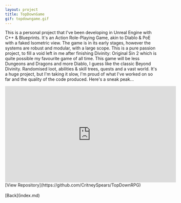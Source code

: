 ```yaml
---
layout: project
title: TopDownGame
gif: topdowngame.gif
---
```



This is a personal project that I've been developing in Unreal Engine with C++ & Blueprints.
It's an Action Role-Playing Game, akin to Diablo & PoE with a faked Isometric view.
The game is in its early stages, however the systems are robust and modular, with a large scope.
This is a pure passion project, to fill a void left in me after finishing Divinity: Original Sin 2 which is quite possible my favourite game of all time.
This game will be less Dungeons and Dragons and more Diablo, I guess like the classic Beyond Divinity.
Randomised loot, abilities & skill trees, quests and a vast world. It's a huge project, but I'm taking it slow, I'm proud of what I've worked on so far and the quality of the code produced.
Here's a sneak peak...
<iframe width="560" height="315" src="https://www.youtube.com/embed/tRxySXO7gUg" title="YouTube video player" frameborder="0" allow="accelerometer; autoplay; clipboard-write; encrypted-media; gyroscope; picture-in-picture" allowfullscreen></iframe>
<br>
[View Repository](https://github.com/CritneySpears/TopDownRPG)
<br>
<br>
[Back](index.md)